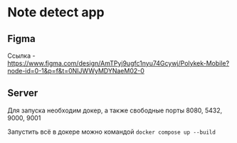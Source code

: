 # Note detect app
## Figma

Ссылка - https://www.figma.com/design/AmTPyj9ugfc1nyu74Gcywj/Polykek-Mobile?node-id=0-1&p=f&t=0NIJWWyMDYNaeM02-0
## Server

Для запуска необходим докер, а также свободные порты 8080, 5432, 9000, 9001

Запустить всё в докере можно командой `docker compose up --build`
